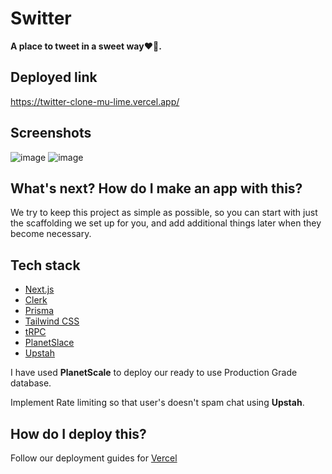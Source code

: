 # Switter
**A place to tweet in a sweet way❤️‍🔥.**

## Deployed link
https://twitter-clone-mu-lime.vercel.app/

## Screenshots
 ![image](https://user-images.githubusercontent.com/71460522/229833284-fb49e7c4-ad3a-4923-a577-6dc023d27951.png)
 ![image](https://user-images.githubusercontent.com/71460522/229833518-94b0f6b9-73ee-492a-9dc1-78764cbed99a.png)


## What's next? How do I make an app with this?

We try to keep this project as simple as possible, so you can start with just the scaffolding we set up for you, and add additional things later when they become necessary.

## Tech stack
- [Next.js](https://nextjs.org)
- [Clerk](https://clerk.com/)
- [Prisma](https://prisma.io)
- [Tailwind CSS](https://tailwindcss.com)
- [tRPC](https://trpc.io)
- [PlanetSlace](https://planetscale.com)
- [Upstah](https://upstash.com/)

I have used **PlanetScale** to deploy our ready to use Production Grade database.

Implement Rate limiting so that user's doesn't spam chat using **Upstah**.


## How do I deploy this?

Follow our deployment guides for [Vercel](https://create.t3.gg/en/deployment/vercel)

